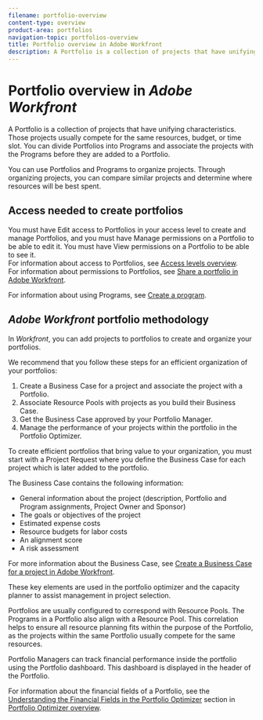 ```yaml
---
filename: portfolio-overview
content-type: overview
product-area: portfolios
navigation-topic: portfolios-overview
title: Portfolio overview in Adobe Workfront
description: A Portfolio is a collection of projects that have unifying characteristics. Those projects usually compete for the same resources, budget, or time slot. You can divide Portfolios into Programs and associate the projects with the Programs before they are added to a Portfolio.
---
```


# Portfolio overview in *Adobe Workfront*

A Portfolio is a collection of projects that have unifying characteristics. Those projects usually compete for the same resources, budget, or time slot. You can divide Portfolios into Programs and associate the projects with the Programs before they are added to a Portfolio.

You can use Portfolios and Programs to organize projects. Through organizing projects, you can compare similar projects and determine where resources will be best spent.

## Access needed to create portfolios

You must have Edit access to Portfolios in your access level to create and manage Portfolios, and you must have Manage permissions on a Portfolio to be able to edit it. You must have View permissions on a Portfolio to be able to see it.  
For information about access to Portfolios, see [Access levels overview](../../../administration-and-setup/add-users/access-levels-and-object-permissions/access-levels-overview.md).  
For information about permissions to Portfolios, see [Share a portfolio in Adobe Workfront](../../../workfront-basics/grant-and-request-access-to-objects/share-a-portfolio..md).

For information about using Programs, see [Create a program](../../../manage-work/portfolios/create-and-manage-programs/create-program.md).

## *Adobe Workfront* portfolio methodology

In *Workfront*, you can add projects to portfolios to create and organize your portfolios.

We recommend that you follow these steps for an efficient organization of your portfolios:

1. Create a Business Case for a project and associate the project with a Portfolio.
1. Associate Resource Pools with projects as you build their Business Case.
1. Get the Business Case approved by your Portfolio Manager.
1. Manage the performance of your projects within the portfolio in the Portfolio Optimizer.

To create efficient portfolios that bring value to your organization, you must start with a Project Request where you define the Business Case for each project which is later added to the portfolio.

The Business Case contains the following information:

* General information about the project (description, Portfolio and Program assignments, Project Owner and Sponsor)
* The goals or objectives of the project
* Estimated expense costs
* Resource budgets for labor costs
* An alignment score
* A risk assessment

For more information about the Business Case, see [Create a Business Case for a project in Adobe Workfront](../../../manage-work/projects/define-a-business-case/create-business-case.md).

These key elements are used in the portfolio optimizer and the capacity planner to assist management in project selection.

Portfolios are usually configured to correspond with Resource Pools. The Programs in a Portfolio also align with a Resource Pool. This correlation helps to ensure all resource planning fits within the purpose of the Portfolio, as the projects within the same Portfolio usually compete for the same resources.

Portfolio Managers can track financial performance inside the portfolio using the Portfolio dashboard. This dashboard is displayed in the header of the Portfolio.

For information about the financial fields of a Portfolio, see the [Understanding the Financial Fields in the Portfolio Optimizer](../../../manage-work/portfolios/portfolio-optimizer/portfolio-optimizer-overview.md#financial-fieds-subsection) section in [Portfolio Optimizer overview](../../../manage-work/portfolios/portfolio-optimizer/portfolio-optimizer-overview.md).
